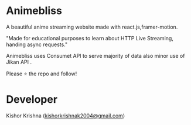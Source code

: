 # Animebliss
A beautiful anime streaming website made with react.js,framer-motion.

"Made for educational purposes to learn about HTTP Live Streaming, handing async requests."

Animebliss uses Consumet API to serve majority of data also minor use of Jikan API .

Please ⭐ the repo and follow!

# Developer
Kishor Krishna (kishorkrishnak2004@gmail.com)
